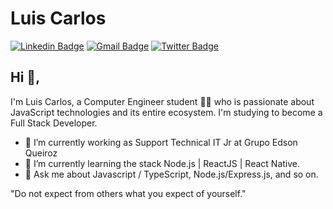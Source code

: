 # Luis Carlos
[![Linkedin Badge](https://img.shields.io/badge/-luisscarlos-0077B5?style=flat-square&logo=linkedin&logoColor=white&link=https://linkedin.com/in/luisscarlos)](https://www.linkedin.com/in/luisscarlos/)
[![Gmail Badge](https://img.shields.io/badge/-luisscarlostec@gmail.com-d14836?style=flat-square&logo=Gmail&logoColor=white&link=mailto:luisscarlostec@gmail.com)](mailto:danieltsutomu@gmail.com)
[![Twitter Badge](https://img.shields.io/badge/-luicalos-1DA1F2?style=flat-square&logo=Twitter&logoColor=white&link=https://twitter.com/luicalos)](https://twitter.com/luicalos)

## Hi 👋, 
I'm Luis Carlos, a Computer Engineer student 👨‍💻 who is passionate about JavaScript technologies and its entire ecosystem. I'm studying to become a Full Stack Developer.

- 🔭 I’m currently working as Support Technical IT Jr at Grupo Edson Queiroz
- 🌱 I’m currently learning the stack Node.js | ReactJS | React Native.
- 💬 Ask me about Javascript / TypeScript, Node.js/Express.js, and so on.

"Do not expect from others what you expect of yourself." 
